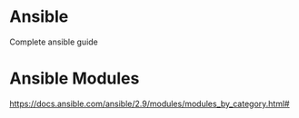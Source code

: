 # Ansible
Complete ansible guide

# Ansible Modules
https://docs.ansible.com/ansible/2.9/modules/modules_by_category.html#
